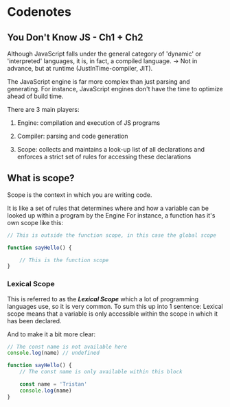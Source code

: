 # Codenotes

## You Don't Know JS - Ch1 + Ch2
Although JavaScript falls under the general category of 'dynamic' or 'interpreted' languages, it is, in fact, a compiled language. -> Not in advance, but at runtime (JustInTime-compiler, JIT).

The JavaScript engine is far more complex than just parsing and generating. For instance, JavaScript engines don't have the time to optimize ahead of build time.

There are 3 main players:
1. Engine: compilation and execution of JS programs

2. Compiler: parsing and code generation

3. Scope: collects and maintains a look-up list of all declarations and enforces a strict set of rules for accessing these declarations

## What is scope?
Scope is the context in which you are writing code. 

It is like a set of rules that determines where and how a variable can be looked up within a program by the Engine For instance, a function has it's own scope like this:

```js
// This is outside the function scope, in this case the global scope

function sayHello() {

    // This is the function scope
}
```
### Lexical Scope
 This is referred to as the **_Lexical Scope_** which a lot of programming languages use, so it is very common. To sum this up into 1 sentence: Lexical scope means that a variable is only accessible within the scope in which it has been declared.

And to make it a bit more clear:

```js
// The const name is not available here
console.log(name) // undefined

function sayHello() {
    // The const name is only available within this block

    const name = 'Tristan'
    console.log(name)
}
```
